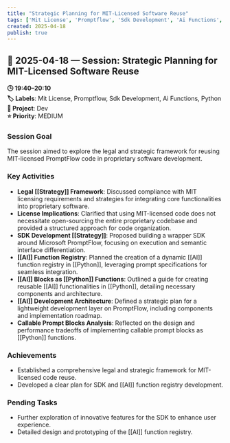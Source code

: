 ```yaml
---
title: "Strategic Planning for MIT-Licensed Software Reuse"
tags: ['Mit License', 'Promptflow', 'Sdk Development', 'Ai Functions', 'Python']
created: 2025-04-18
publish: true
---
```


## 📅 2025-04-18 — Session: Strategic Planning for MIT-Licensed Software Reuse

**🕒 19:40–20:10**  
**🏷️ Labels**: Mit License, Promptflow, Sdk Development, Ai Functions, Python  
**📂 Project**: Dev  
**⭐ Priority**: MEDIUM  


### Session Goal
The session aimed to explore the legal and strategic framework for reusing MIT-licensed PromptFlow code in proprietary software development.

### Key Activities
- **Legal [[Strategy]] Framework**: Discussed compliance with MIT licensing requirements and strategies for integrating core functionalities into proprietary software.
- **License Implications**: Clarified that using MIT-licensed code does not necessitate open-sourcing the entire proprietary codebase and provided a structured approach for code organization.
- **SDK Development [[Strategy]]**: Proposed building a wrapper SDK around Microsoft PromptFlow, focusing on execution and semantic interface differentiation.
- **[[AI]] Function Registry**: Planned the creation of a dynamic [[AI]] function registry in [[Python]], leveraging prompt specifications for seamless integration.
- **[[AI]] Blocks as [[Python]] Functions**: Outlined a guide for creating reusable [[AI]] functionalities in [[Python]], detailing necessary components and architecture.
- **[[AI]] Development Architecture**: Defined a strategic plan for a lightweight development layer on PromptFlow, including components and implementation roadmap.
- **Callable Prompt Blocks Analysis**: Reflected on the design and performance tradeoffs of implementing callable prompt blocks as [[Python]] functions.

### Achievements
- Established a comprehensive legal and strategic framework for MIT-licensed code reuse.
- Developed a clear plan for SDK and [[AI]] function registry development.

### Pending Tasks
- Further exploration of innovative features for the SDK to enhance user experience.
- Detailed design and prototyping of the [[AI]] function registry.
